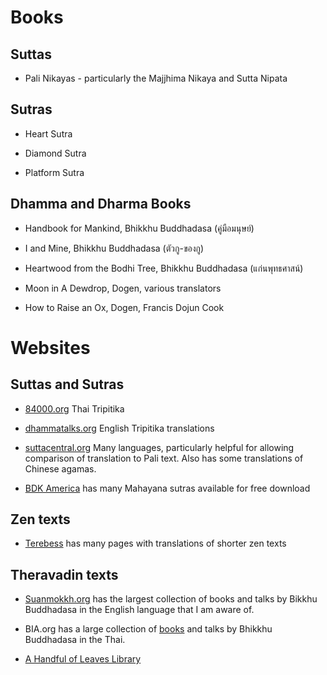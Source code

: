 # Books

## Suttas

* Pali Nikayas - particularly the Majjhima Nikaya and Sutta Nipata 

## Sutras

* Heart Sutra

* Diamond Sutra

* Platform Sutra

## Dhamma and Dharma Books

* Handbook for Mankind, Bhikkhu Buddhadasa (คู่มือมนุษย์)

* I and Mine, Bhikkhu Buddhadasa (ตัวกู-ของกู)

* Heartwood from the Bodhi Tree, Bhikkhu Buddhadasa (แก่นพุทธศาสน์)

* Moon in A Dewdrop, Dogen, various translators

* How to Raise an Ox, Dogen, Francis Dojun Cook

# Websites

## Suttas and Sutras

* [84000.org](84000.org) Thai Tripitika

* [dhammatalks.org](dhammatalks.org) English Tripitika translations

* [suttacentral.org](suttacentral.org) Many languages, particularly helpful for allowing comparison of translation to Pali text. Also has some translations of Chinese agamas.

* [BDK America](https://www.bdkamerica.org/catalog-tripitaka) has many Mahayana sutras available for free download

## Zen texts

* [Terebess](jhttps://terebess.hu/zen/soto.html) has many pages with translations of shorter zen texts

## Theravadin texts

* [Suanmokkh.org](https://www.suanmokkh.org/) has the largest collection of books and talks by Bikkhu Buddhadasa in the English language that I am aware of.

* BIA.org has a large collection of [books](https://www.bia.or.th/ebook/mobile/index.php?floor=27) and talks by Bhikkhu Buddhadasa in the Thai.

* [A Handful of Leaves Library](http://ahandfulofleaves.org/Library.html)


